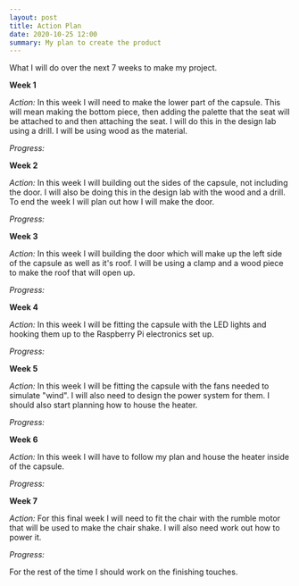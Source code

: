 ```yaml
---
layout: post
title: Action Plan
date: 2020-10-25 12:00
summary: My plan to create the product
---
```


What I will do over the next 7 weeks to make my project.

**Week 1**

_Action:_ In this week I will need to make the lower part of the capsule. This will mean making the bottom piece, then adding the palette that the seat will be attached to and then attaching the seat. I will do this in the design lab using a drill. I will be using wood as the material.

_Progress:_ 

**Week 2**

_Action:_ In this week I will building out the sides of the capsule, not including the door. I will also be doing this in the design lab with the wood and a drill. To end the week I will plan out how I will make the door.

_Progress:_ 

**Week 3**

_Action:_ In this week I will building the door which will make up the left side of the capsule as well as it's roof. I will be using a clamp and a wood piece to make the roof that will open up.

_Progress:_ 

**Week 4**

_Action:_ In this week I will be fitting the capsule with the LED lights and hooking them up to the Raspberry Pi electronics set up.

_Progress:_ 

**Week 5**

_Action:_ In this week I will be fitting the capsule with the fans needed to simulate "wind". I will also need to design the power system for them. I should also start planning how to house the heater.

_Progress:_ 

**Week 6**

_Action:_ In this week I will have to follow my plan and house the heater inside of the capsule.

_Progress:_ 

**Week 7**

_Action:_ For this final week I will need to fit the chair with the rumble motor that will be used to make the chair shake. I will also need work out how to power it.

_Progress:_ 

For the rest of the time I should work on the finishing touches.